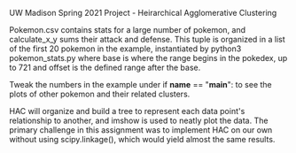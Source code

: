 UW Madison Spring 2021 Project - Heirarchical Agglomerative Clustering

Pokemon.csv contains stats for a large number of pokemon, and calculate_x_y sums their attack and defense.
This tuple is organized in a list of the first 20 pokemon in the example, instantiated by
	python3 pokemon_stats.py <base> <offset>
where base is where the range begins in the pokedex, up to 721 and
offset is the defined range after the base.

Tweak the numbers in the example under
	if __name__ == "__main__":
to see the plots of other pokemon and their
related clusters. 

HAC will organize and build a tree to represent each
data point's relationship to another, and imshow is used to neatly plot
the data. The primary challenge in this assignment was to implement HAC
on our own without using scipy.linkage(), which would yield almost the
same results.
